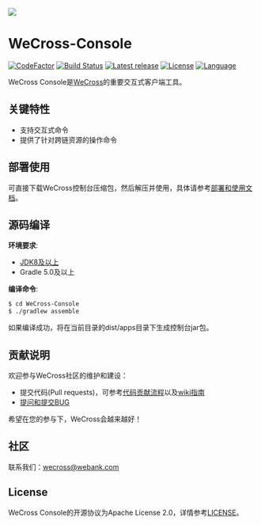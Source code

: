 ![](docs/images/menu_logo_wecross.png)

# WeCross-Console

[![CodeFactor](https://www.codefactor.io/repository/github/webankblockchain/WeCross-Console/badge)](https://www.codefactor.io/repository/github/webankblockchain/WeCross-Console) [![Build Status](https://travis-ci.org/WeBankBlockchain/WeCross-Console.svg?branch=dev)](https://travis-ci.org/WeBankBlockchain/WeCross-Console) [![Latest release](https://img.shields.io/github/release/WeBankBlockchain/WeCross-Console.svg)](https://github.com/WeBankBlockchain/WeCross-Console/releases/latest)
[![License](https://img.shields.io/github/license/WeBankBlockchain/WeCross-Console)](https://www.apache.org/licenses/LICENSE-2.0) [![Language](https://img.shields.io/badge/Language-Java-blue.svg)](https://www.java.com)

WeCross Console是[WeCross](https://github.com/WeBankBlockchain/WeCross)的重要交互式客户端工具。

## 关键特性

- 支持交互式命令
- 提供了针对跨链资源的操作命令

## 部署使用

可直接下载WeCross控制台压缩包，然后解压并使用，具体请参考[部署和使用文档](https://wecross.readthedocs.io/zh_CN/latest/docs/tutorial/networks.html#id11)。

## 源码编译

**环境要求**:

  - [JDK8及以上](https://www.oracle.com/java/technologies/javase-downloads.html)
  - Gradle 5.0及以上

**编译命令**:

```bash
$ cd WeCross-Console
$ ./gradlew assemble
```

如果编译成功，将在当前目录的dist/apps目录下生成控制台jar包。

## 贡献说明

欢迎参与WeCross社区的维护和建设：

- 提交代码(Pull requests)，可参考[代码贡献流程](CONTRIBUTING.md)以及[wiki指南](https://github.com/WeBankBlockchain/WeCross/wiki/%E8%B4%A1%E7%8C%AE%E4%BB%A3%E7%A0%81)
- [提问和提交BUG](https://github.com/WeBankBlockchain/WeCross-Console/issues/new)

希望在您的参与下，WeCross会越来越好！

## 社区
联系我们：wecross@webank.com

## License

WeCross Console的开源协议为Apache License 2.0，详情参考[LICENSE](./LICENSE)。
